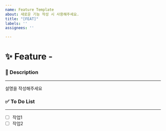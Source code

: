 ```yaml
---
name: Feature Template
about: 새로운 기능 작성 시 사용해주세요.
title: "[FEAT]"
labels: ''
assignees: ''

---
```


# ✨ Feature - <!--{ 작업 내용 }-->

### 📝 Description

---
<!-- 아래에 설명을 적어주세요 -->
설명을 작성해주세요


### ✅ To Do List 

---
<!-- 아래에 어떤 작업을 해야 하는지 적어주세요 -->
- [ ] 작업1
- [ ] 작업2
